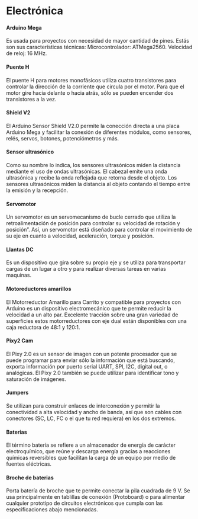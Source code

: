 <h1>Electrónica</h1>
<h4>Arduino Mega</h4>
Es usada para proyectos con necesidad de mayor cantidad de pines. Estás son sus características técnicas: Microcontrolador: ATMega2560. Velocidad de reloj: 16 MHz.

<h4>Puente H</h4>
El puente H para motores monofásicos utiliza cuatro transistores para controlar la dirección de la corriente que circula por el motor. Para que el motor gire hacia delante o hacia atrás, sólo se pueden encender dos transistores a la vez.

 <h4>Shield V2</h4>
El Arduino Sensor Shield V2.0 permite la conección directa a una placa Arduino Mega y facilitar la conexión de diferentes módulos, como sensores, relés, servos, botones, potenciómetros y más.

<h4>Sensor ultrasónico</h4>
Como su nombre lo indica, los sensores ultrasónicos miden la distancia mediante el uso de ondas ultrasónicas. El cabezal emite una onda ultrasónica y recibe la onda reflejada que retorna desde el objeto. Los sensores ultrasónicos miden la distancia al objeto contando el tiempo entre la emisión y la recepción.

<h4>Servomotor</h4>
Un servomotor es un servomecanismo de bucle cerrado que utiliza la retroalimentación de posición para controlar su velocidad de rotación y posición”. Así, un servomotor está diseñado para controlar el movimiento de su eje en cuanto a velocidad, aceleración, torque y posición.


<h4>Llantas DC</h4>
Es un dispositivo que gira sobre su propio eje y se utiliza para transportar cargas de un lugar a otro y para realizar diversas tareas en varias maquinas.

<h4>Motoreductores  amarillos</h4>
El Motorreductor Amarillo para Carrito y compatible para proyectos con Arduino es un dispositivo electromecánico que te permite reducir la velocidad a un alto par. Excelente tracción sobre una gran variedad de superficies estos motorreductores con eje dual están disponibles con una caja reductora de 48:1 y 120:1.

<h4>Pixy2 Cam </h4>
El Pixy 2.0 es un sensor de imagen con un potente procesador que se puede programar para enviar sólo la información que está buscando, exporta información por puerto serial UART, SPI, I2C, digital out, o analógicas. El Pixy 2.0 también se puede utilizar para identificar tono y saturación de imágenes.
<h4>Jumpers</h4>
Se utilizan para construir enlaces de interconexión y permitir la conectividad a alta velocidad y ancho de banda, así que son cables con conectores (SC, LC, FC o el que tu red requiera) en los dos extremos.

<h4>Baterias </h4>
El término batería se refiere a un almacenador de energía de carácter electroquímico, que reúne y descarga energía gracias a reacciones químicas reversibles que facilitan la carga de un equipo por medio de fuentes eléctricas.

<h4>Broche de baterias </h4>
Porta batería de broche que te permite conectar la pila cuadrada de 9 V. Se usa principalmente en tablillas de conexión (Protoboard) o para alimentar cualquier prototipo de circuitos electrónicos que cumpla con las especificaciones abajo mencionadas.

